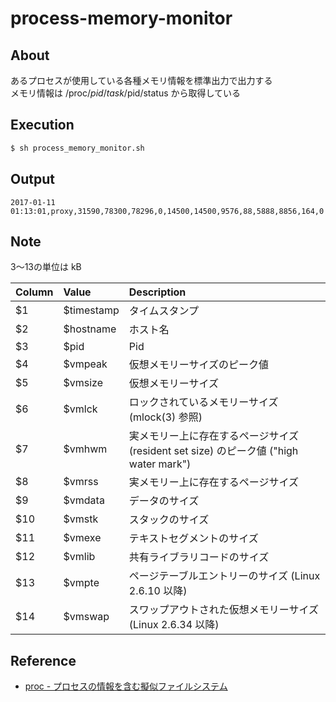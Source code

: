# process-memory-monitor

## About

あるプロセスが使用している各種メモリ情報を標準出力で出力する  
メモリ情報は /proc/$pid/task/$pid/status から取得している  

## Execution

```bash
$ sh process_memory_monitor.sh
```

## Output

```
2017-01-11 01:13:01,proxy,31590,78300,78296,0,14500,14500,9576,88,5888,8856,164,0
```

## Note

$3〜$13の単位は kB

|Column| Value     |Description |
|:-----|:----------|:-----------|
|$1    | $timestamp|タイムスタンプ|
|$2    | $hostname |ホスト名|
|$3    | $pid      |Pid |
|$4    | $vmpeak   |仮想メモリーサイズのピーク値|
|$5    | $vmsize   |仮想メモリーサイズ|
|$6    | $vmlck    |ロックされているメモリーサイズ (mlock(3) 参照)|
|$7    | $vmhwm    |実メモリー上に存在するページサイズ (resident set size) のピーク値 ("high water mark")|
|$8    | $vmrss    |実メモリー上に存在するページサイズ|
|$9    | $vmdata   |データのサイズ|
|$10   | $vmstk    |スタックのサイズ|
|$11   | $vmexe    |テキストセグメントのサイズ|
|$12   | $vmlib    |共有ライブラリコードのサイズ|
|$13   | $vmpte    |ページテーブルエントリーのサイズ (Linux 2.6.10 以降)|
|$14   | $vmswap   |スワップアウトされた仮想メモリーサイズ (Linux 2.6.34 以降)|

## Reference

* [proc - プロセスの情報を含む擬似ファイルシステム  ](https://linuxjm.osdn.jp/html/LDP_man-pages/man5/proc.5.html)

